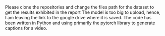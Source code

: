 Please clone the repositories and change the files path for the dataset to get the results exhibited in the report
The model is too big to upload, hence, I am leaving the link to the google drive where it is saved. 
The code has been written in Python and using primarily the pytorch library to generate captions for a video.


